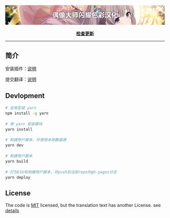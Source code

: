 <img src="data/image/banner.jpg" alt="偶像大师闪耀色彩汉化">
<p align="center">
<a href="https://www.shiny.fun/ShinyColors.user.js">
<b>检查更新</b>
</a>
</p>

---

## 简介
安装插件：[说明](https://github.com/biuuu/ShinyColors/blob/master/src/README.md)

提交翻译：[说明](https://github.com/ShinyGroup/ShinyColors/tree/master/data)

## Devlopment

```bash
# 全局安装 yarn
npm install -g yarn

# 用 yarn 安装模块
yarn install

# 构建用户脚本，并使用本地数据源
yarn dev

# 构建用户脚本
yarn build

# 打包CSV和构建用户脚本，并push到当前repo的gh-pages分支
yarn deploy
```

## License
The code is [MIT](https://github.com/biuuu/ShinyColors/blob/master/LICENSE) licensed,
but the translation text has another License. see [details](https://github.com/biuuu/ShinyColors/tree/master/data)
